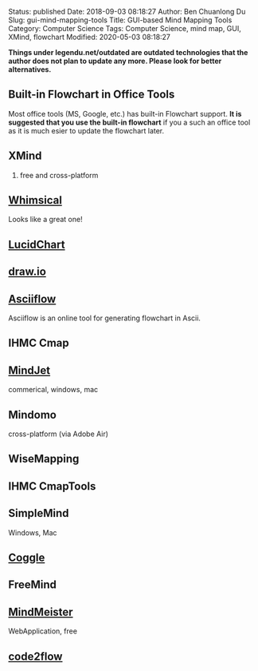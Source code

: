 Status: published
Date: 2018-09-03 08:18:27
Author: Ben Chuanlong Du
Slug: gui-mind-mapping-tools
Title: GUI-based Mind Mapping Tools
Category: Computer Science
Tags: Computer Science, mind map, GUI, XMind, flowchart
Modified: 2020-05-03 08:18:27

**Things under legendu.net/outdated are outdated technologies that the author does not plan to update any more. Please look for better alternatives.**

## Built-in Flowchart in Office Tools

Most office tools (MS, Google, etc.) has built-in Flowchart support.
**It is suggested that you use the built-in flowchart** 
if you a such an office tool
as it is much esier to update the flowchart later.

## XMind

1. free and cross-platform

## [Whimsical](https://whimsical.com/)
Looks like a great one!

## [LucidChart](https://www.lucidchart.com/)

## [draw.io](https://www.draw.io/)

## [Asciiflow](http://asciiflow.com/)

Asciiflow is an online tool for generating flowchart in Ascii.

## IHMC Cmap

## [MindJet](http://www.mindjet.com/)
commerical, windows, mac

## Mindomo
cross-platform (via Adobe Air)

## WiseMapping

## IHMC CmapTools

## SimpleMind
Windows, Mac

## [Coggle](http://coggle.it/)

## FreeMind

## [MindMeister](https://www.mindmeister.com/)
WebApplication, free

## [code2flow](http://code2flow.com/)